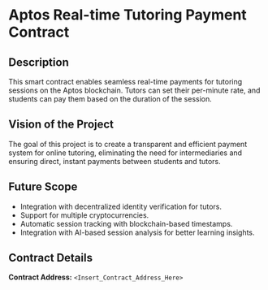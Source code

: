 # Aptos Real-time Tutoring Payment Contract

## Description
This smart contract enables seamless real-time payments for tutoring sessions on the Aptos blockchain. Tutors can set their per-minute rate, and students can pay them based on the duration of the session.

## Vision of the Project
The goal of this project is to create a transparent and efficient payment system for online tutoring, eliminating the need for intermediaries and ensuring direct, instant payments between students and tutors.

## Future Scope
- Integration with decentralized identity verification for tutors.
- Support for multiple cryptocurrencies.
- Automatic session tracking with blockchain-based timestamps.
- Integration with AI-based session analysis for better learning insights.

## Contract Details
**Contract Address:** `<Insert_Contract_Address_Here>`

